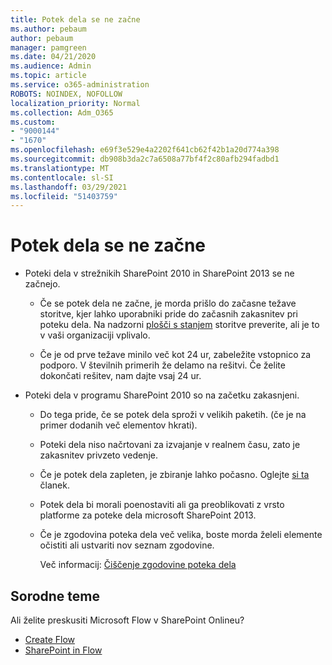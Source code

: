 ```yaml
---
title: Potek dela se ne začne
ms.author: pebaum
author: pebaum
manager: pamgreen
ms.date: 04/21/2020
ms.audience: Admin
ms.topic: article
ms.service: o365-administration
ROBOTS: NOINDEX, NOFOLLOW
localization_priority: Normal
ms.collection: Adm_O365
ms.custom:
- "9000144"
- "1670"
ms.openlocfilehash: e69f3e529e4a2202f641cb62f42b1a20d774a398
ms.sourcegitcommit: db908b3da2c7a6508a77bf4f2c80afb294fadbd1
ms.translationtype: MT
ms.contentlocale: sl-SI
ms.lasthandoff: 03/29/2021
ms.locfileid: "51403759"
---
```

# <a name="workflow-is-not-starting"></a>Potek dela se ne začne

- Poteki dela v strežnikih SharePoint 2010 in SharePoint 2013 se ne začnejo.

    - Če se potek dela ne začne, je morda prišlo do začasne težave storitve, kjer lahko uporabniki pride do začasnih zakasnitev pri poteku dela. Na nadzorni [plošči s stanjem](https://admin.microsoft.com/AdminPortal/Home/servicehealth) storitve preverite, ali je to v vaši organizaciji vplivalo.

    - Če je od prve težave minilo več kot 24 ur, zabeležite vstopnico za podporo. V številnih primerih že delamo na rešitvi. Če želite dokončati rešitev, nam dajte vsaj 24 ur.

- Poteki dela v programu SharePoint 2010 so na začetku zakasnjeni.

    - Do tega pride, če se potek dela sproži v velikih paketih. (če je na primer dodanih več elementov hkrati).

    - Poteki dela niso načrtovani za izvajanje v realnem času, zato je zakasnitev privzeto vedenje.

   -  Če je potek dela zapleten, je zbiranje lahko počasno. Oglejte [si ta](https://support.microsoft.com//kb/3043697) članek.

    - Potek dela bi morali poenostaviti ali ga preoblikovati z vrsto platforme za poteke dela microsoft SharePoint 2013.

    - Če je zgodovina poteka dela več velika, boste morda želeli elemente očistiti ali ustvariti nov seznam zgodovine.

        Več informacij: [Čiščenje zgodovine poteka dela](https://blogs.technet.microsoft.com/marj/2015/08/07/sharepoint-2010-workflows-best-practice-purge-workflow-history-list-items/)


## <a name="related-topics"></a>Sorodne teme
Ali želite preskusiti Microsoft Flow v SharePoint Onlineu?
- [Create Flow](https://support.office.com/article/Create-a-flow-for-a-list-or-library-in-SharePoint-Online-or-OneDrive-for-Business-a9c3e03b-0654-46af-a254-20252e580d01) 
- [SharePoint in Flow](https://flow.microsoft.com/blog/sharepoint-and-flow/) 

